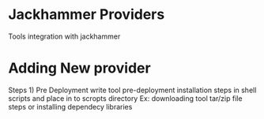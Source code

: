 # Jackhammer Providers 
  Tools integration with jackhammer

# Adding New provider
   Steps 1) Pre Deployment write tool pre-deployment installation steps in shell scripts and place in to scropts directory Ex: downloading tool tar/zip file steps or installing dependecy libraries
